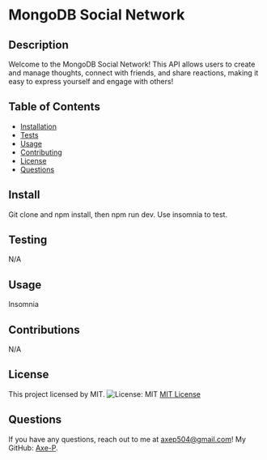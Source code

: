# MongoDB Social Network

## Description
Welcome to the MongoDB Social Network! This API allows users to create and manage thoughts, connect with friends, and share reactions, making it easy to express yourself and engage with others!

## Table of Contents
- [Installation](#install)
- [Tests](#test)
- [Usage](#usage)
- [Contributing](#contributions)
- [License](#license)
- [Questions](#questions)

## Install
Git clone and npm install, then npm run dev. Use insomnia to test.

## Testing
N/A

## Usage
Insomnia

## Contributions
N/A


## License
This project licensed by MIT.
![License: MIT](https://img.shields.io/badge/License-MIT-yellow.svg)
[MIT License](https://opensource.org/licenses/MIT)


## Questions
If you have any questions, reach out to me at [axep504@gmail.com](mailto:axep504@gmail.com)! My GitHub: [Axe-P](https://github.com/Axe-P).
